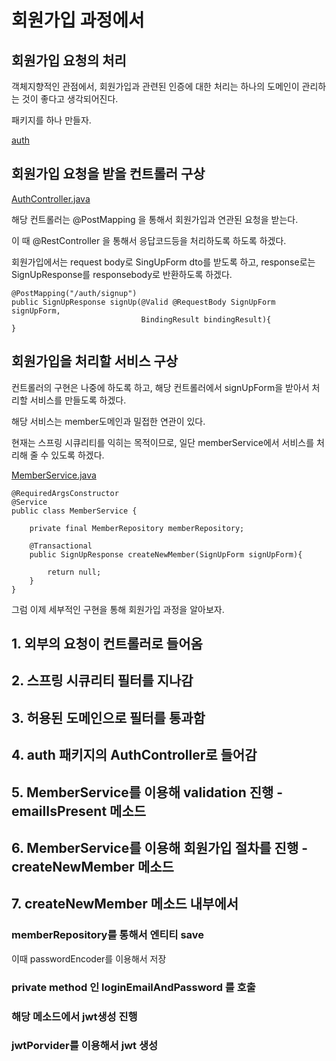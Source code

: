 # 회원가입 과정에서

## 회원가입 요청의 처리

객체지향적인 관점에서, 회원가입과 관련된 인증에 대한 처리는 하나의 도메인이 관리하는 것이 좋다고 생각되어진다.

패키지를 하나 만들자.

[auth](..%2Fsrc%2Fmain%2Fjava%2Fcom%2Fex%2Flab%2Fauth)

## 회원가입 요청을 받을 컨트롤러 구상

[AuthController.java](..%2Fsrc%2Fmain%2Fjava%2Fcom%2Fex%2Flab%2Fauth%2Fcontroller%2FAuthController.java)

해당 컨트롤러는 @PostMapping 을 통해서 회원가입과 연관된 요청을 받는다.

이 때 @RestController 을 통해서 응답코드등을 처리하도록 하도록 하겠다.

회원가입에서는 request body로 SingUpForm dto를 받도록 하고, response로는 SignUpResponse를 responsebody로 반환하도록 하겠다.

```
@PostMapping("/auth/signup")
public SignUpResponse signUp(@Valid @RequestBody SignUpForm signUpForm,
                             BindingResult bindingResult){
}
```

## 회원가입을 처리할 서비스 구상

컨트롤러의 구현은 나중에 하도록 하고, 해당 컨트롤러에서 signUpForm을 받아서 처리할 서비스를 만들도록 하겠다.

해당 서비스는 member도메인과 밀접한 연관이 있다.

현재는 스프링 시큐리티를 익히는 목적이므로, 일단 memberService에서 서비스를 처리해 줄 수 있도록 하겠다.

[MemberService.java](..%2Fsrc%2Fmain%2Fjava%2Fcom%2Fex%2Flab%2Fmember%2Fservice%2FMemberService.java)

```
@RequiredArgsConstructor
@Service
public class MemberService {

	private final MemberRepository memberRepository;
	
	@Transactional
	public SignUpResponse createNewMember(SignUpForm signUpForm){

		return null;
	}
}
```

그럼 이제 세부적인 구현을 통해 회원가입 과정을 알아보자.

## 1. 외부의 요청이 컨트롤러로 들어옴

## 2. 스프링 시큐리티 필터를 지나감

## 3. 허용된 도메인으로 필터를 통과함

## 4. auth 패키지의 AuthController로 들어감

## 5. MemberService를 이용해 validation 진행 - emailIsPresent 메소드

## 6. MemberService를 이용해 회원가입 절차를 진행 - createNewMember 메소드

## 7. createNewMember 메소드 내부에서

### memberRepository를 통해서 엔티티 save
이때 passwordEncoder를 이용해서 저장

### private method 인 loginEmailAndPassword 를 호출

### 해당 메소드에서 jwt생성 진행

### jwtPorvider를 이용해서 jwt 생성

